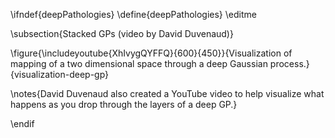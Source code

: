 \ifndef{deepPathologies}
\define{deepPathologies}
\editme

\subsection{Stacked GPs (video by David Duvenaud)}

\figure{\includeyoutube{XhIvygQYFFQ}{600}{450}}{Visualization of mapping of a two dimensional space through a deep Gaussian process.}{visualization-deep-gp}

\notes{David Duvenaud also created a YouTube video to help visualize what happens as you drop through the layers of a deep GP.}

\endif
